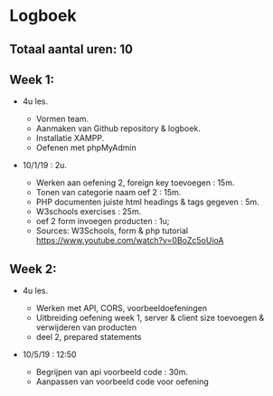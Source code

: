 # Logboek
## Totaal aantal uren: 10

## Week 1:
* 4u les.
    * Vormen team.
    * Aanmaken van Github repository & logboek.
    * Installatie XAMPP.
    * Oefenen met phpMyAdmin

* 10/1/19 : 2u.
    * Werken aan oefening 2, foreign key toevoegen : 15m.
    * Tonen van categorie naam oef 2 : 15m.
    * PHP documenten juiste html headings & tags gegeven : 5m.
    * W3schools exercises : 25m.
    * oef 2 form invoegen producten : 1u;
    * Sources: W3Schools, form & php tutorial https://www.youtube.com/watch?v=0BoZc5oUioA

## Week 2:
* 4u les.
    * Werken met API, CORS, voorbeeldoefeningen
    * Uitbreiding oefening week 1, server & client size toevoegen & verwijderen van producten
    * deel 2, prepared statements

* 10/5/19 : 12:50
    * Begrijpen van api voorbeeld code : 30m.
    * Aanpassen van voorbeeld code voor oefening
